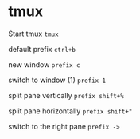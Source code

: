 # tmux

Start tmux
`tmux`

default prefix
`ctrl+b`

new window
`prefix c`

switch to window (1)
`prefix 1`

split pane vertically
`prefix shift+%`

split pane horizontally
`prefix shift+"`

switch to the right pane
`prefix ->`